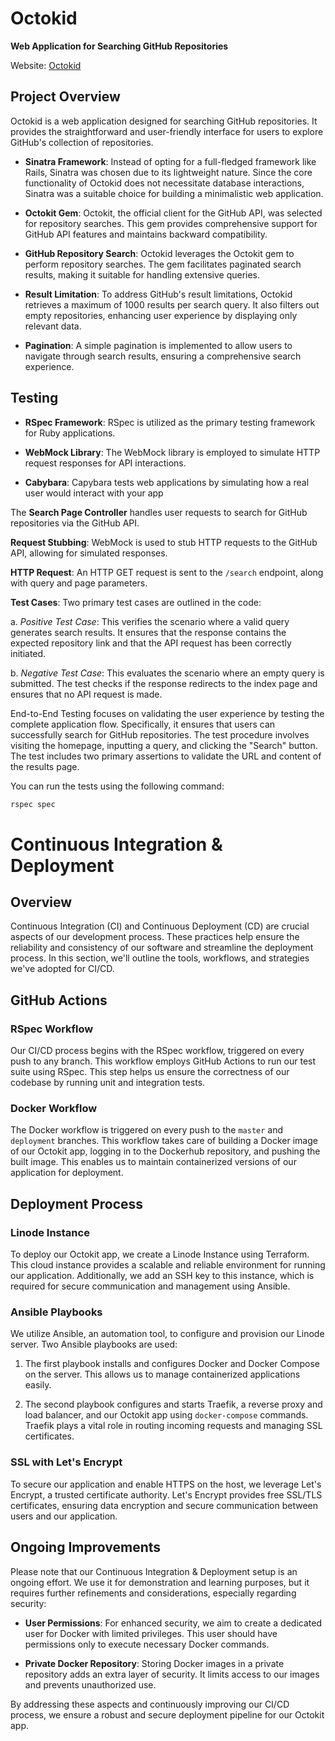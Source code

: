 # Octokid

**Web Application for Searching GitHub Repositories**

Website: [Octokid](https://octokid.stokwell.cloud)

## Project Overview

Octokid is a web application designed for searching GitHub repositories. It provides the straightforward and user-friendly interface for users to explore GitHub's collection of repositories. 

- **Sinatra Framework**: Instead of opting for a full-fledged framework like Rails, Sinatra was chosen due to its lightweight nature. Since the core functionality of Octokid does not necessitate database interactions, Sinatra was a suitable choice for building a minimalistic web application.

- **Octokit Gem**: Octokit, the official client for the GitHub API, was selected for repository searches. This gem provides comprehensive support for GitHub API features and maintains backward compatibility.

- **GitHub Repository Search**: Octokid leverages the Octokit gem to perform repository searches. The gem facilitates paginated search results, making it suitable for handling extensive queries.

- **Result Limitation**: To address GitHub's result limitations, Octokid retrieves a maximum of 1000 results per search query. It also filters out empty repositories, enhancing user experience by displaying only relevant data.

- **Pagination**: A simple pagination is implemented to allow users to navigate through search results, ensuring a comprehensive search experience.

## Testing

- **RSpec Framework**: RSpec is utilized as the primary testing framework for Ruby applications.

- **WebMock Library**: The WebMock library is employed to simulate HTTP request responses for API interactions.

- **Cabybara**: Capybara tests web applications by simulating how a real user would interact with your app

The **Search Page Controller** handles user requests to search for GitHub repositories via the GitHub API. 

**Request Stubbing**: WebMock is used to stub HTTP requests to the GitHub API, allowing for simulated responses.

**HTTP Request**: An HTTP GET request is sent to the `/search` endpoint, along with query and page parameters.

**Test Cases**: Two primary test cases are outlined in the code:

   a. *Positive Test Case*: This verifies the scenario where a valid query generates search results. It ensures that the response contains the expected repository link and that the API request has been correctly initiated.

   b. *Negative Test Case*: This evaluates the scenario where an empty query is submitted. The test checks if the response redirects to the index page and ensures that no API request is made.

End-to-End Testing focuses on validating the user experience by testing the complete application flow. Specifically, it ensures that users can successfully search for GitHub repositories. The test procedure involves visiting the homepage, inputting a query, and clicking the "Search" button. The test includes two primary assertions to validate the URL and content of the results page.

You can run the tests using the following command:
```bash
rspec spec
```

# Continuous Integration & Deployment

## Overview

Continuous Integration (CI) and Continuous Deployment (CD) are crucial aspects of our development process. These practices help ensure the reliability and consistency of our software and streamline the deployment process. In this section, we'll outline the tools, workflows, and strategies we've adopted for CI/CD.

## GitHub Actions

### RSpec Workflow

Our CI/CD process begins with the RSpec workflow, triggered on every push to any branch. This workflow employs GitHub Actions to run our test suite using RSpec. This step helps us ensure the correctness of our codebase by running unit and integration tests.

### Docker Workflow

The Docker workflow is triggered on every push to the `master` and `deployment` branches. This workflow takes care of building a Docker image of our Octokit app, logging in to the Dockerhub repository, and pushing the built image. This enables us to maintain containerized versions of our application for deployment.

## Deployment Process

### Linode Instance

To deploy our Octokit app, we create a Linode Instance using Terraform. This cloud instance provides a scalable and reliable environment for running our application. Additionally, we add an SSH key to this instance, which is required for secure communication and management using Ansible.

### Ansible Playbooks

We utilize Ansible, an automation tool, to configure and provision our Linode server. Two Ansible playbooks are used:

1. The first playbook installs and configures Docker and Docker Compose on the server. This allows us to manage containerized applications easily.

2. The second playbook configures and starts Traefik, a reverse proxy and load balancer, and our Octokit app using `docker-compose` commands. Traefik plays a vital role in routing incoming requests and managing SSL certificates.

### SSL with Let's Encrypt

To secure our application and enable HTTPS on the host, we leverage Let's Encrypt, a trusted certificate authority. Let's Encrypt provides free SSL/TLS certificates, ensuring data encryption and secure communication between users and our application.

## Ongoing Improvements

Please note that our Continuous Integration & Deployment setup is an ongoing effort. We use it for demonstration and learning purposes, but it requires further refinements and considerations, especially regarding security:

- **User Permissions**: For enhanced security, we aim to create a dedicated user for Docker with limited privileges. This user should have permissions only to execute necessary Docker commands.

- **Private Docker Repository**: Storing Docker images in a private repository adds an extra layer of security. It limits access to our images and prevents unauthorized use.

By addressing these aspects and continuously improving our CI/CD process, we ensure a robust and secure deployment pipeline for our Octokit app.
